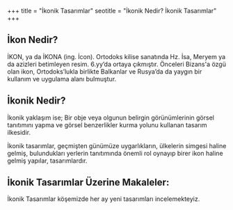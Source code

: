 +++
title = "İkonik Tasarımlar"
seotitle = "İkonik Nedir? İkonik Tasarımlar"
+++

## İkon Nedir?
İKON, ya da İKONA (ing. İcon). Ortodoks kilise sanatında Hz. İsa, Meryem ya da azizleri betimleyen resim. 6.yy’da ortaya çıkmıştır. Önceleri Bizans'a özgü olan ikon, Ortodoks’lukla birlikte Balkanlar ve Rusya’da da yaygın bir kullanım ve uygulama alanı bulmuştur.

## İkonik Nedir?
İkonik yaklaşım ise; Bir obje veya olgunun belirgin görünümlerinin görsel tanıtımını yapma ve görsel benzerlikler kurma yolunu kullanan tasarım ilkesidir.

İkonik tasarımlar, geçmişten günümüze uygarlıkların, ülkelerin simgesi haline gelmiş, bulundukları yerlerin tanıtımında önemli rol oynayıp birer ikon haline gelmiş yapılar, tasarımlardır.

## İkonik Tasarımlar Üzerine Makaleler:
İkonik Tasarımlar köşemizde her ay yeni tasarımları incelemekteyiz.